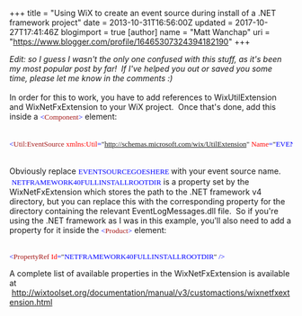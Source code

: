 +++
title = "Using WiX to create an event source during install of a .NET framework project"
date = 2013-10-31T16:56:00Z
updated = 2017-10-27T17:41:46Z
blogimport = true 
[author]
	name = "Matt Wanchap"
	uri = "https://www.blogger.com/profile/16465307324394182190"
+++

<i>Edit: so I guess I wasn't the only one confused with this stuff, as it's been my most popular post by far! &nbsp;If I've helped you out or saved you some time, please let me know in the comments :)</i><br /><br />In order for this to work, you have to add references to WixUtilExtension and WixNetFxExtension to your WiX project. &nbsp;Once that's done, add this inside a&nbsp;<span style="color: blue; font-family: &quot;consolas&quot;; font-size: 13px;">&lt;</span><span style="color: #a31515; font-family: &quot;consolas&quot;; font-size: 13px;">Component</span><span style="color: blue; font-family: &quot;consolas&quot;; font-size: 13px;">&gt;</span>&nbsp;element:<br /><br /><pre style="background-position: initial initial; background-repeat: initial initial; font-family: Consolas; font-size: 13px;"><span style="color: blue;">&lt;</span><span style="color: #a31515;">Util:EventSource</span><span style="color: blue;">&nbsp;</span><span style="color: red;">xmlns:Util</span><span style="color: blue;">=</span>"<span style="color: blue;">http://schemas.microsoft.com/wix/UtilExtension</span>"<span style="color: blue;">&nbsp;</span><span style="color: red;">Name</span><span style="color: blue;">=</span>"<span style="color: blue; line-height: 18px;">EVENTSOURCEGOESHERE</span>"<span style="color: blue;">&nbsp;</span><span style="color: red;">Log</span><span style="color: blue;">=</span>"<span style="color: blue;">Application</span>"<span style="color: blue;">&nbsp;</span><span style="color: red;">EventMessageFile</span><span style="color: blue;">=</span>"<span style="color: blue;">[NETFRAMEWORK40FULLINSTALLROOTDIR]EventLogMessages.dll</span>"<span style="color: blue;">&nbsp;/&gt;</span></pre><br />Obviously replace&nbsp;<span style="color: blue; font-family: &quot;consolas&quot;; font-size: 13px; line-height: 18px;">EVENTSOURCEGOESHERE&nbsp;</span>with your event source name. &nbsp;<span style="color: blue; font-family: &quot;consolas&quot;; font-size: 13px;">NETFRAMEWORK40FULLINSTALLROOTDIR</span>&nbsp;is a property set by the WixNetFxExtension which stores the path to the .NET framework v4 directory, but you can replace this with the corresponding property for the directory containing the relevant EventLogMessages.dll file. &nbsp;So if you're using the .NET framework as I was in this example, you'll also need to add a property for it inside the&nbsp;<span style="color: blue; font-family: &quot;consolas&quot;; font-size: 13px;">&lt;</span><span style="color: #a31515; font-family: &quot;consolas&quot;; font-size: 13px;">Product</span><span style="color: blue; font-family: &quot;consolas&quot;; font-size: 13px;">&gt;</span>&nbsp;element:<br /><br /><pre style="background-position: initial initial; background-repeat: initial initial; font-family: Consolas; font-size: 13px;"><span style="color: blue;">&lt;</span><span style="color: #a31515;">PropertyRef</span><span style="color: blue;">&nbsp;</span><span style="color: red;">Id</span><span style="color: blue;">=</span>"<span style="color: blue;">NETFRAMEWORK40FULLINSTALLROOTDIR</span>"<span style="color: blue;">&nbsp;/&gt;</span><br /></pre>A complete list of available properties in the WixNetFxExtension is available at &nbsp;<a href="http://wixtoolset.org/documentation/manual/v3/customactions/wixnetfxextension.html">http://wixtoolset.org/documentation/manual/v3/customactions/wixnetfxextension.html</a><br /><div><br /></div>
